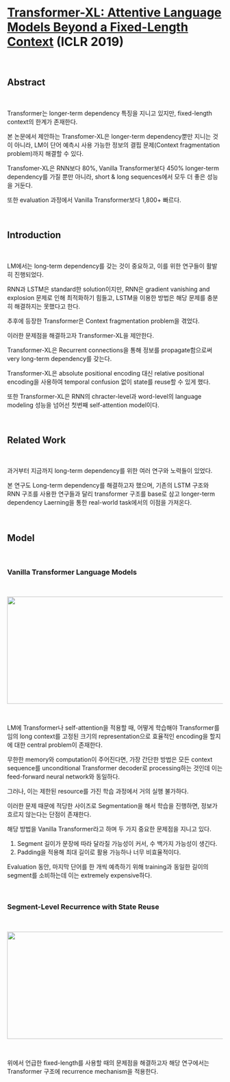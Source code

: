 # [Transformer-XL: Attentive Language Models Beyond a Fixed-Length Context](https://arxiv.org/pdf/1901.02860) (ICLR 2019)

<br>

## Abstract

<br>

Transformer는 longer-term dependency 특징을 지니고 있지만, fixed-length context의 한계가 존재한다.

본 논문에서 제안하는 Transfomer-XL은 longer-term dependency뿐만 지니는 것이 아니라, LM이 단어 예측시 사용 가능한 정보의 결핍 문제(Context fragmentation problem)까지 해결할 수 있다.

Transfomer-XL은 RNN보다 80%, Vanilla Transformer보다 450% longer-term dependency를 가질 뿐만 아니라, short & long sequences에서 모두 더 좋은 성능을 거둔다.

또한 evaluation 과정에서 Vanilla Transformer보다 1,800+ 빠르다.

<br>

## Introduction

<br>

LM에서는 long-term dependency를 갖는 것이 중요하고, 이를 위한 연구들이 활발히 진행되었다.

RNN과 LSTM은 standard한 solution이지만, RNN은 gradient vanishing and explosion 문제로 인해 최적화하기 힘들고, LSTM을 이용한 방법은 해당 문제를 충분히 해결하지는 못했다고 한다.

추후에 등장한 Transformer은 Context fragmentation problem을 겪었다.

이러한 문제점을 해결하고자 Transformer-XL을 제안한다.

Transformer-XL은 Recurrent connections을 통해 정보를 propagate함으로써 very long-term dependency를 갖는다.

Transformer-XL은 absolute positional encoding 대신 relative positional encoding을 사용하여 temporal confusion 없이 state를 reuse할 수 있게 했다.

또한 Transformer-XL은 RNN의 chracter-level과 word-level의 language modeling 성능을 넘어선 첫번째 self-attention model이다.

<br>

## Related Work

<br>

과거부터 지금까지 long-term dependency를 위한 여러 연구와 노력들이 있었다.

본 연구도 Long-term dependency를 해결하고자 했으며, 기존의 LSTM 구조와 RNN 구조를 사용한 연구들과 달리 transformer 구조를 base로 삼고 longer-term dependency Laerning을 통한 real-world task에서의 이점을 가져온다.

<br>

## Model

<br>

### Vanilla Transformer Language Models

<br>

<p align="center">

  <img src="https://github.com/user-attachments/assets/2e48f068-42b2-4921-8dc1-8e1184f4a301" width='700' height='250'>

</p> 

<br>

LM에 Transformer나 self-attention을 적용할 때, 어떻게 학습해야 Transformer를 임의 long context를 고정된 크기의 representation으로 효율적인 encoding을 할지에 대한 central problem이 존재한다.

무한한 memory와 computation이 주어진다면, 가장 간단한 방법은 모든 context sequence를 unconditional Transformer decoder로 processing하는 것인데 이는 feed-forward neural network와 동일하다.

그러나, 이는 제한된 resource를 가진 학습 과정에서 거의 실행 불가하다.

이러한 문제 때문에 적당한 사이즈로 Segmentation을 해서 학습을 진행하면, 정보가 흐르지 않는다는 단점이 존재한다.

해당 방법을 Vanilla Transformer라고 하며 두 가지 중요한 문제점을 지니고 있다.

1. Segment 길이가 문장에 따라 달라질 가능성이 커서, 수 백가지 가능성이 생긴다.
2. Padding을 적용해 최대 길이로 활용 가능하나 너무 비효율적이다.

Evaluation 동안, 마지막 단어를 한 개씩 예측하기 위해 training과 동일한 길이의 segment를 소비하는데 이는 extremely expensive하다.

<br>

### Segment-Level Recurrence with State Reuse

<br>

<p align="center">

  <img src="https://github.com/user-attachments/assets/d0c6c38d-4d9a-4efb-ad84-91e8d051832b" width='700' height='250'>

</p> 

<br>

위에서 언급한 fixed-length를 사용할 때의 문제점을 해결하고자 해당 연구에서는 Transformer 구조에 recurrence mechanism을 적용한다.

